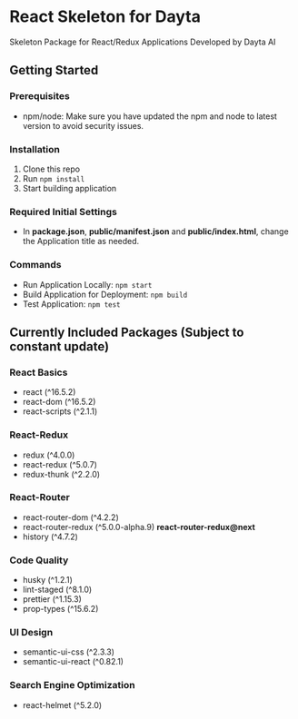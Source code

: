 # React Skeleton for Dayta

Skeleton Package for React/Redux Applications Developed by Dayta AI

## Getting Started

### Prerequisites

- npm/node: Make sure you have updated the npm and node to latest version to avoid security issues.

### Installation

1. Clone this repo
2. Run ```npm install```
3. Start building application

### Required Initial Settings

- In **package.json**, **public/manifest.json** and **public/index.html**, change the Application title as needed.

### Commands

- Run Application Locally: ```npm start```
- Build Application for Deployment: ```npm build```
- Test Application: ```npm test```

## Currently Included Packages (Subject to constant update)

### React Basics

- react (^16.5.2)
- react-dom (^16.5.2)
- react-scripts (^2.1.1)

### React-Redux

- redux (^4.0.0)
- react-redux (^5.0.7)
- redux-thunk (^2.2.0)

### React-Router

- react-router-dom (^4.2.2)
- react-router-redux (^5.0.0-alpha.9) **react-router-redux@next**
- history (^4.7.2)

### Code Quality

- husky (^1.2.1)
- lint-staged (^8.1.0)
- prettier (^1.15.3)
- prop-types (^15.6.2)

### UI Design

- semantic-ui-css (^2.3.3)
- semantic-ui-react (^0.82.1)

### Search Engine Optimization

- react-helmet (^5.2.0)

